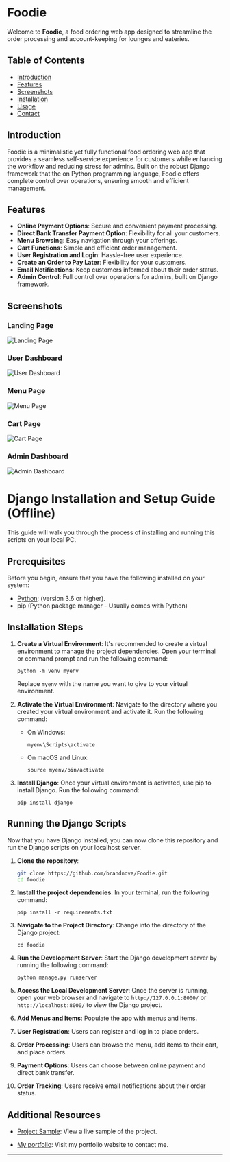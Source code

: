 # Foodie

Welcome to **Foodie**, a food ordering web app designed to streamline the order processing and account-keeping for lounges and eateries.

## Table of Contents

- [Introduction](#introduction)
- [Features](#features)
- [Screenshots](#screenshots)
- [Installation](#installation)
- [Usage](#usage)
- [Contact](#contact)

## Introduction

Foodie is a minimalistic yet fully functional food ordering web app that provides a seamless self-service experience for customers while enhancing the workflow and reducing stress for admins. Built on the robust Django framework that the on Python programming language, Foodie offers complete control over operations, ensuring smooth and efficient management.

## Features

- **Online Payment Options**: Secure and convenient payment processing.
- **Direct Bank Transfer Payment Option**: Flexibility for all your customers.
- **Menu Browsing**: Easy navigation through your offerings.
- **Cart Functions**: Simple and efficient order management.
- **User Registration and Login**: Hassle-free user experience.
- **Create an Order to Pay Later**: Flexibility for your customers.
- **Email Notifications**: Keep customers informed about their order status.
- **Admin Control**: Full control over operations for admins, built on Django framework.

## Screenshots

### Landing Page
![Landing Page](images/landing_page.png)

### User Dashboard
![User Dashboard](images/user_dashboard.png)

### Menu Page
![Menu Page](images/menu_page.png)

### Cart Page
![Cart Page](images/cart_page.png)

### Admin Dashboard
![Admin Dashboard](images/admin_dashboard.png)


# Django Installation and Setup Guide (Offline)

This guide will walk you through the process of installing and running this scripts on your local PC.

## Prerequisites

Before you begin, ensure that you have the following installed on your system:

- [Python](https://www.python.org/downloads/): (version 3.6 or higher).
- pip (Python package manager - Usually comes with Python)

## Installation Steps

1. **Create a Virtual Environment**: It's recommended to create a virtual environment to manage the project dependencies. Open your terminal or command prompt and run the following command:
   ```
   python -m venv myenv
   ```
   Replace `myenv` with the name you want to give to your virtual environment.

2. **Activate the Virtual Environment**: Navigate to the directory where you created your virtual environment and activate it. Run the following command:
   - On Windows:
     ```
     myenv\Scripts\activate
     ```
   - On macOS and Linux:
     ```
     source myenv/bin/activate
     ```

3. **Install Django**: Once your virtual environment is activated, use pip to install Django. Run the following command:
   ```
   pip install django
   ```

## Running the Django Scripts

Now that you have Django installed, you can now clone this repository and run the Django scripts on your localhost server.


1. **Clone the repository**:
    ```sh
    git clone https://github.com/brandnova/Foodie.git
    cd foodie
    ```

2. **Install the project dependencies**: In your terminal, run the following command:
   ```
   pip install -r requirements.txt
   ```

3. **Navigate to the Project Directory**: Change into the directory of the Django project:
   ```
   cd foodie 
   ```

4. **Run the Development Server**: Start the Django development server by running the following command:
   ```
   python manage.py runserver
   ```

5. **Access the Local Development Server**: Once the server is running, open your web browser and navigate to `http://127.0.0.1:8000/` or `http://localhost:8000/` to view the Django project.

6. **Add Menus and Items**: Populate the app with menus and items.
7. **User Registration**: Users can register and log in to place orders.
8. **Order Processing**: Users can browse the menu, add items to their cart, and place orders.
9. **Payment Options**: Users can choose between online payment and direct bank transfer.
10. **Order Tracking**: Users receive email notifications about their order status.

## Additional Resources

- [Project Sample](https://foodie.coursearena.com.ng): View a live sample of the project.

- [My portfolio](https://brandnova.github.io): Visit my portfolio website to contact me.


---
